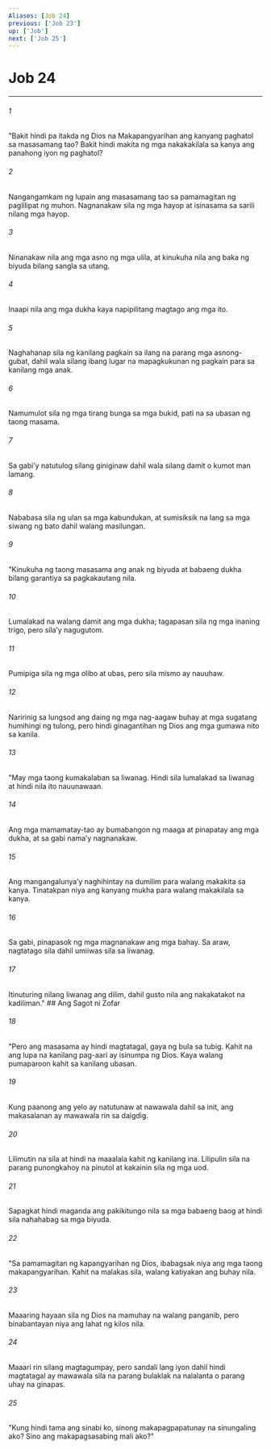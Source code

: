```yaml
---
Aliases: [Job 24]
previous: ['Job 23']
up: ['Job']
next: ['Job 25']
---
```

# Job 24

***






















###### 1 










"Bakit hindi pa itakda ng Dios na Makapangyarihan ang kanyang paghatol sa masasamang tao? Bakit hindi makita ng mga nakakakilala sa kanya ang panahong iyon ng paghatol? 





















###### 2 










Nangangamkam ng lupain ang masasamang tao sa pamamagitan ng paglilipat ng muhon. Nagnanakaw sila ng mga hayop at isinasama sa sarili nilang mga hayop. 





















###### 3 










Ninanakaw nila ang mga asno ng mga ulila, at kinukuha nila ang baka ng biyuda bilang sangla sa utang. 





















###### 4 










Inaapi nila ang mga dukha kaya napipilitang magtago ang mga ito. 





















###### 5 










Naghahanap sila ng kanilang pagkain sa ilang na parang mga asnong-gubat, dahil wala silang ibang lugar na mapagkukunan ng pagkain para sa kanilang mga anak. 





















###### 6 










Namumulot sila ng mga tirang bunga sa mga bukid, pati na sa ubasan ng taong masama. 





















###### 7 










Sa gabiʼy natutulog silang giniginaw dahil wala silang damit o kumot man lamang. 





















###### 8 










Nababasa sila ng ulan sa mga kabundukan, at sumisiksik na lang sa mga siwang ng bato dahil walang masilungan. 





















###### 9 










"Kinukuha ng taong masasama ang anak ng biyuda at babaeng dukha bilang garantiya sa pagkakautang nila. 





















###### 10 










Lumalakad na walang damit ang mga dukha; tagapasan sila ng mga inaning trigo, pero silaʼy nagugutom. 





















###### 11 










Pumipiga sila ng mga olibo at ubas, pero sila mismo ay nauuhaw. 





















###### 12 










Naririnig sa lungsod ang daing ng mga nag-aagaw buhay at mga sugatang humihingi ng tulong, pero hindi ginagantihan ng Dios ang mga gumawa nito sa kanila. 





















###### 13 










"May mga taong kumakalaban sa liwanag. Hindi sila lumalakad sa liwanag at hindi nila ito nauunawaan. 





















###### 14 










Ang mga mamamatay-tao ay bumabangon ng maaga at pinapatay ang mga dukha, at sa gabi namaʼy nagnanakaw. 





















###### 15 










Ang mangangalunyaʼy naghihintay na dumilim para walang makakita sa kanya. Tinatakpan niya ang kanyang mukha para walang makakilala sa kanya. 





















###### 16 










Sa gabi, pinapasok ng mga magnanakaw ang mga bahay. Sa araw, nagtatago sila dahil umiiwas sila sa liwanag. 





















###### 17 










Itinuturing nilang liwanag ang dilim, dahil gusto nila ang nakakatakot na kadiliman." ## Ang Sagot ni Zofar 





















###### 18 










"Pero ang masasama ay hindi magtatagal, gaya ng bula sa tubig. Kahit na ang lupa na kanilang pag-aari ay isinumpa ng Dios. Kaya walang pumaparoon kahit sa kanilang ubasan. 





















###### 19 










Kung paanong ang yelo ay natutunaw at nawawala dahil sa init, ang makasalanan ay mawawala rin sa daigdig. 





















###### 20 










Lilimutin na sila at hindi na maaalala kahit ng kanilang ina. Lilipulin sila na parang punongkahoy na pinutol at kakainin sila ng mga uod. 





















###### 21 










Sapagkat hindi maganda ang pakikitungo nila sa mga babaeng baog at hindi sila nahahabag sa mga biyuda. 





















###### 22 










"Sa pamamagitan ng kapangyarihan ng Dios, ibabagsak niya ang mga taong makapangyarihan. Kahit na malakas sila, walang katiyakan ang buhay nila. 





















###### 23 










Maaaring hayaan sila ng Dios na mamuhay na walang panganib, pero binabantayan niya ang lahat ng kilos nila. 





















###### 24 










Maaari rin silang magtagumpay, pero sandali lang iyon dahil hindi magtatagal ay mawawala sila na parang bulaklak na nalalanta o parang uhay na ginapas. 





















###### 25 










"Kung hindi tama ang sinabi ko, sinong makapagpapatunay na sinungaling ako? Sino ang makapagsasabing mali ako?"
